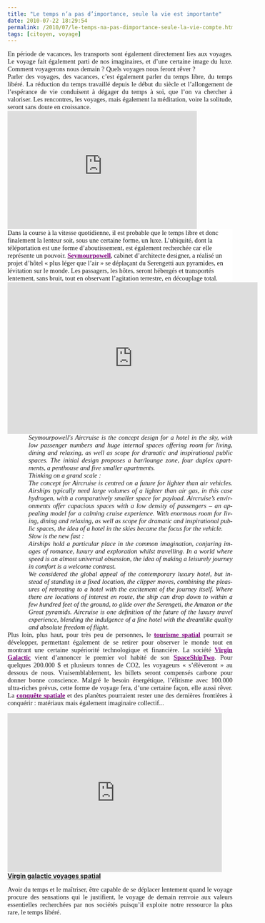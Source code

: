 ```yaml
---
title: "Le temps n’a pas d’importance, seule la vie est importante"
date: 2010-07-22 18:29:54
permalink: /2010/07/le-temps-na-pas-dimportance-seule-la-vie-compte.html
tags: [citoyen, voyage]
---
```


<p class="MsoNormal" style="TEXT-ALIGN: justify; MARGIN: 0pt"><span style="FONT-FAMILY: Calibri; FONT-SIZE: 11pt; mso-bidi-font-family: Arial">En période de vacances, les transports sont également directement lies aux voyages. Le voyage fait également parti de nos imaginaires, et d’une certaine image du luxe. Comment voyagerons nous demain ? Quels voyages nous feront rêver</span><span lang="EN-GB" style="FONT-FAMILY: Calibri; FONT-SIZE: 11pt; mso-bidi-font-family: Arial; mso-ansi-language: EN-GB"> ?<o:p></o:p></span></p> <p class="MsoNormal" style="TEXT-ALIGN: justify; MARGIN: 0pt"><span lang="EN-GB" style="FONT-FAMILY: Calibri; FONT-SIZE: 11pt; mso-bidi-font-family: Arial; mso-ansi-language: EN-GB"><o:p></o:p></span></p> <p class="MsoNormal" style="TEXT-ALIGN: justify; MARGIN: 0pt"><span style="FONT-FAMILY: Calibri; FONT-SIZE: 11pt; mso-bidi-font-family: Arial">Parler des voyages, des vacances, c’est également parler du temps libre, du temps libéré. La réduction du temps travaillé depuis le début du siècle et l’allongement de l’espérance de vie conduisent à dégager du temps à soi, que l’on va chercher à valoriser. Les rencontres, les voyages, mais également la méditation, voire la solitude, seront sans doute en croissance.</span></p> <p class="MsoNormal" style="TEXT-ALIGN: justify; MARGIN: 0pt"><span style="FONT-FAMILY: Calibri; FONT-SIZE: 11pt; mso-bidi-font-family: Arial"></span></p>   <!--more-->  <p class="MsoNormal" style="TEXT-ALIGN: justify; MARGIN: 0pt"><span style="FONT-FAMILY: Calibri; FONT-SIZE: 11pt; mso-bidi-font-family: Arial"><o:p></o:p></span></p><iframe frameborder="no" framespacing="0" height="265" scrolling="no" src="http://videos.publicsenat.fr/vodiFrame.php?idE=57638" valign="top" width="424">                                                                                                                                </iframe> <p class="MsoNormal" style="TEXT-ALIGN: justify; MARGIN: 0pt"><span style="FONT-FAMILY: Calibri; FONT-SIZE: 11pt; mso-bidi-font-family: Arial"><o:p></o:p></span></p> <p class="MsoNormal" style="MARGIN: 0pt; BACKGROUND: white"><span style="FONT-FAMILY: Calibri; FONT-SIZE: 11pt; mso-bidi-font-family: Arial">Dans la course à la vitesse quotidienne, il est probable que le temps libre et donc finalement la lenteur soit, sous une certaine forme, un luxe. L’ubiquité, dont la téléportation est une forme d’aboutissement, est également recherchée car elle représente un pouvoir. <strong><a href="http://www.seymourpowell.com/aircruise/aircruise-press-release.html"><font color="#800080">Seymourpowell</font></a></strong>, cabinet d’architecte designer, a réalisé un projet d’hôtel « plus léger que l’air » se déplaçant du Serengetti aux pyramides, en lévitation sur le monde. Les passagers, les hôtes, seront hébergés et transportés lentement, sans bruit, tout en observant l’agitation terrestre, en découplage total.</span></p> <p class="MsoNormal" style="MARGIN: 0pt; BACKGROUND: white"><span style="FONT-FAMILY: Calibri; FONT-SIZE: 11pt; mso-bidi-font-family: Arial"><o:p></o:p></span></p> <object height="340" width="560"><param name="movie" value="http://www.youtube.com/v/bP15Vgt55Gk&hl=fr_FR&fs=1" /><param name="allowFullScreen" value="true" /><param name="allowscriptaccess" value="always" /> <embed allowfullscreen="true" allowscriptaccess="always" height="340" src="http://www.youtube.com/v/bP15Vgt55Gk&hl=fr_FR&fs=1" type="application/x-shockwave-flash" width="560" /></object> <p class="MsoNormal" style="TEXT-ALIGN: justify; MARGIN: 0pt"><span style="FONT-FAMILY: Calibri; FONT-SIZE: 11pt; mso-bidi-font-family: Arial"><o:p></o:p></span></p> <p class="MsoNormal" style="TEXT-ALIGN: justify; MARGIN: 0pt"><span lang="EN-GB" style="FONT-FAMILY: Calibri; FONT-SIZE: 11pt; mso-bidi-font-family: Arial; mso-ansi-language: EN-GB"><o:p></o:p></span></p> <p class="MsoNormal" style="TEXT-ALIGN: justify; MARGIN: 0pt 0pt 0pt 35.4pt"><em><span lang="EN-GB" style="FONT-FAMILY: Calibri; FONT-SIZE: 11pt; mso-bidi-font-family: Arial; mso-ansi-language: EN-GB">Seymourpowell's Aircruise is the concept design for a hotel in the sky, with low passenger numbers and huge internal spaces offering room for living, dining and relaxing, as well as scope for dramatic and inspirational public spaces. The initial design proposes a bar/lounge zone, four duplex apartments, a penthouse and five smaller apartments.<o:p></o:p></span></em></p> <p class="MsoNormal" style="TEXT-ALIGN: justify; MARGIN: 0pt 0pt 0pt 35.4pt"><em><span lang="EN-GB" style="FONT-FAMILY: Calibri; FONT-SIZE: 11pt; mso-bidi-font-family: Arial; mso-ansi-language: EN-GB"><o:p></o:p></span></em></p> <p class="MsoNormal" style="TEXT-ALIGN: justify; MARGIN: 0pt 0pt 0pt 35.4pt"><em><span lang="EN-GB" style="FONT-FAMILY: Calibri; FONT-SIZE: 11pt; mso-bidi-font-family: Arial; mso-ansi-language: EN-GB">Thinking on a grand scale :<o:p></o:p></span></em></p> <p class="MsoNormal" style="TEXT-ALIGN: justify; MARGIN: 0pt 0pt 0pt 35.4pt"><em><span style="FONT-FAMILY: Calibri; FONT-SIZE: 11pt; mso-bidi-font-family: Arial">The concept for Aircruise is centred on a future for lighter than air vehicles. Airships typically </span></em><em><span lang="EN-GB" style="FONT-FAMILY: Calibri; FONT-SIZE: 11pt; mso-bidi-font-family: Arial; mso-ansi-language: EN-GB">need large volumes of a lighter than air gas, in this case hydrogen, with a comparatively smaller space for payload. Aircruise’s environments offer capacious spaces with a low density of passengers – an appealing model for a calming cruise experience. With enormous room for living, dining and relaxing, as well as scope for dramatic and inspirational public spaces, the idea of a hotel in the skies became the focus for the vehicle.<o:p></o:p></span></em></p> <p class="MsoNormal" style="TEXT-ALIGN: justify; MARGIN: 0pt 0pt 0pt 35.4pt"><em><span lang="EN-GB" style="FONT-FAMILY: Calibri; FONT-SIZE: 11pt; mso-bidi-font-family: Arial; mso-ansi-language: EN-GB"><o:p></o:p></span></em></p> <p class="MsoNormal" style="TEXT-ALIGN: justify; MARGIN: 0pt 0pt 0pt 35.4pt"><em><span lang="EN-GB" style="FONT-FAMILY: Calibri; FONT-SIZE: 11pt; mso-bidi-font-family: Arial; mso-ansi-language: EN-GB">Slow is the new fast :<o:p></o:p></span></em></p> <p class="MsoNormal" style="TEXT-ALIGN: justify; MARGIN: 0pt 0pt 0pt 35.4pt"><em><span lang="EN-GB" style="FONT-FAMILY: Calibri; FONT-SIZE: 11pt; mso-bidi-font-family: Arial; mso-ansi-language: EN-GB">Airships hold a particular place in the common imagination, conjuring images of romance, luxury and exploration whilst travelling. In a world where speed is an almost universal obsession, the idea of making a leisurely journey in comfort is a welcome contrast.<o:p></o:p></span></em></p> <p class="MsoNormal" style="TEXT-ALIGN: justify; MARGIN: 0pt 0pt 0pt 35.4pt"><em><span lang="EN-GB" style="FONT-FAMILY: Calibri; FONT-SIZE: 11pt; mso-bidi-font-family: Arial; mso-ansi-language: EN-GB">We considered the global appeal of the contemporary luxury hotel, but instead of standing in a fixed location, the clipper moves, combining the pleasures of retreating to a hotel with the excitement of the journey itself. Where there are locations of interest en route, the ship can drop down to within a few hundred feet of the ground, to glide over the Serengeti, the Amazon or the Great pyramids. Aircruise is one definition of the future of the luxury travel experience, blending the indulgence of a fine hotel with the dreamlike quality and absolute freedom of flight.<o:p></o:p></span></em></p> <p class="MsoNormal" style="TEXT-ALIGN: justify; MARGIN: 0pt 0pt 0pt 35.4pt"><span lang="EN-GB" style="FONT-FAMILY: Calibri; FONT-SIZE: 11pt; mso-bidi-font-family: Arial; mso-ansi-language: EN-GB"><o:p></o:p></span></p> <p class="MsoNormal" style="TEXT-ALIGN: justify; MARGIN: 0pt"><span style="FONT-FAMILY: Calibri; FONT-SIZE: 11pt">Plus loin, plus haut, pour très peu de personnes, le <strong><a href="http://fr.wikipedia.org/wiki/Tourisme_spatial"><font color="#800080">tourisme spatial</font></a></strong> pourrait se développer, permettant également de se retirer pour observer le monde tout en montrant une certaine supériorité technologique et financière. La société <strong><a href="http://www.virgingalactic.com/"><font color="#800080">Virgin Galactic</font></a></strong> vient d’annoncer le premier vol habité de son <strong><a href="http://www.virgingalactic.com/news/item/vss-enterprise-makes-its-first-crewed-flight/"><font color="#800080">SpaceShipTwo</font></a></strong>. Pour quelques 200.000 $ et plusieurs tonnes de CO2, les voyageurs « s’élèveront » au dessous de nous. Vraisemblablement, les billets seront compensés carbone pour donner bonne conscience. Malgré le besoin énergétique, l’élitisme avec 100.000 ultra-riches prévus, cette forme de voyage fera, d’une certaine façon, elle aussi rêver. La <strong><a href="http://www.publicsenat.fr/vod/conversation-d-avenirs/l-espace/61666"><font color="#800080">conquête spatiale</font></a></strong> et des planètes pourraient rester une des dernières frontières à conquérir : matériaux mais également imaginaire collectif...</span></p> <p class="MsoNormal" style="TEXT-ALIGN: justify; MARGIN: 0pt"><span style="FONT-FAMILY: Calibri; FONT-SIZE: 11pt"><o:p></o:p></span></p> <p> <object height="356" width="480"><param name="movie" value="http://www.dailymotion.com/swf/video/x48it1_virgin-galactic-voyages-spatial_tech?additionalInfos=0" /><param name="allowFullScreen" value="true" /><param name="allowScriptAccess" value="always" /> <embed allowfullscreen="true" allowscriptaccess="always" height="356" src="http://www.dailymotion.com/swf/video/x48it1_virgin-galactic-voyages-spatial_tech?additionalInfos=0" type="application/x-shockwave-flash" width="480" /></object><br /><strong><a href="http://www.dailymotion.com/video/x48it1_virgin-galactic-voyages-spatial_tech">Virgin galactic voyages spatial</a></strong><br /></p> <p class="MsoNormal" style="TEXT-ALIGN: justify; MARGIN: 0pt"><span style="FONT-FAMILY: Calibri; FONT-SIZE: 11pt; mso-bidi-font-family: Arial">Avoir du temps et le maîtriser, être capable de se déplacer lentement quand le voyage procure des sensations qui le justifient, le voyage de demain renvoie aux valeurs essentielles recherchées par nos sociétés puisqu’il exploite notre ressource la plus rare, le temps libéré.</span></p> <p></p>
